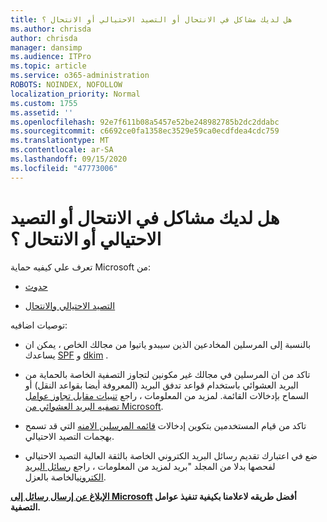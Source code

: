 ```yaml
---
title: هل لديك مشاكل في الانتحال أو التصيد الاحتيالي أو الانتحال ؟
ms.author: chrisda
author: chrisda
manager: dansimp
ms.audience: ITPro
ms.topic: article
ms.service: o365-administration
ROBOTS: NOINDEX, NOFOLLOW
localization_priority: Normal
ms.custom: 1755
ms.assetid: ''
ms.openlocfilehash: 92e7f611b08a5457e52be248982785b2dc2ddabc
ms.sourcegitcommit: c6692ce0fa1358ec3529e59ca0ecdfdea4cdc759
ms.translationtype: MT
ms.contentlocale: ar-SA
ms.lasthandoff: 09/15/2020
ms.locfileid: "47773006"
---
```

# <a name="issues-with-spoofing-phishing-or-impersonation"></a>هل لديك مشاكل في الانتحال أو التصيد الاحتيالي أو الانتحال ؟

تعرف علي كيفيه حماية Microsoft من:

- [حدوث](https://docs.microsoft.com/microsoft-365/security/office-365-security/anti-spoofing-protection)

- [التصيد الاحتيالي والانتحال](https://docs.microsoft.com/microsoft-365/security/office-365-security/atp-anti-phishing)

توصيات اضافيه:

- بالنسبة إلى المرسلين المخادعين الذين سيبدو ياتيوا من مجالك الخاص ، يمكن ان يساعدك [SPF](https://docs.microsoft.com/microsoft-365/security/office-365-security/set-up-spf-in-office-365-to-help-prevent-spoofing) و [dkim](https://docs.microsoft.com/microsoft-365/security/office-365-security/use-dkim-to-validate-outbound-email) .

- تاكد من ان المرسلين في مجالك غير مكونين لتجاوز التصفية الخاصة بالحماية من البريد العشوائي باستخدام قواعد تدفق البريد (المعروفة أيضا بقواعد النقل) أو السماح بإدخالات القائمة. لمزيد من المعلومات ، راجع [تنبيات مقابل تجاوز عوامل تصفيه البريد العشوائي من Microsoft](https://docs.microsoft.com/exchange/troubleshoot/antispam/cautions-against-bypassing-spam-filters).

- تاكد من قيام المستخدمين بتكوين إدخالات [قائمه المرسلين الامنه](https://support.office.com/article/BE1BAEA0-BEAB-4A30-B968-9004332336CE) التي قد تسمح بهجمات التصيد الاحتيالي.

- ضع في اعتبارك تقديم رسائل البريد الكتروني الخاصة بالثقة العالية التصيد الاحتيالي لفحصها بدلا من المجلد "بريد لمزيد من المعلومات ، راجع [رسائل البريد الكتروني](https://docs.microsoft.com/microsoft-365/security/office-365-security/quarantine-email-messages)الخاصة بالعزل.

**[الإبلاغ عن إرسال رسائل إلى Microsoft](https://support.office.com/article/b5caa9f1-cdf3-4443-af8c-ff724ea719d2) أفضل طريقه لاعلامنا بكيفية تنفيذ عوامل التصفية.**
